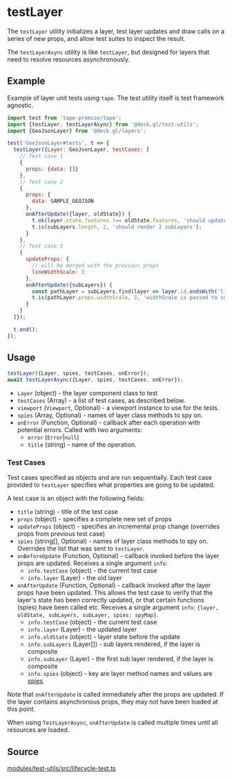 # testLayer

The `testLayer` utility initializes a layer, test layer updates and draw calls on a series of new props, and allow test suites to inspect the result.

The `testLayerAsync` utility is like `testLayer`, but designed for layers that need to resolve resources asynchronously.

## Example

Example of layer unit tests using `tape`. The test utility itself is test framework agnostic.

```js
import test from 'tape-promise/tape';
import {testLayer, testLayerAsync} from '@deck.gl/test-utils';
import {GeoJsonLayer} from '@deck.gl/layers';

test('GeoJsonLayer#tests', t => {
  testLayer({Layer: GeoJsonLayer, testCases: [
  	// Test case 1
    {
      props: {data: []}
    },
    // Test case 2
    {
      props: {
        data: SAMPLE_GEOJSON
      },
      onAfterUpdate({layer, oldState}) {
        t.ok(layer.state.features !== oldState.features, 'should update features');
        t.is(subLayers.length, 2, 'should render 2 subLayers');
      }
    },
    // Test case 3
    {
      updateProps: {
        // will be merged with the previous props
        lineWidthScale: 3
      },
      onAfterUpdate({subLayers}) {
        const pathLayer = subLayers.find(layer => layer.id.endsWith('linestrings'));
        t.is(pathLayer.props.widthScale, 3, 'widthScale is passed to sub layer');
      }
    }
  ]});

  t.end();
});
```


## Usage

```js
testLayer({Layer, spies, testCases, onError});
await testLayerAsync({Layer, spies, testCases, onError});
```

* `Layer` (object) - the layer component class to test
* `testCases` (Array) - a list of test cases, as described below.
* `viewport` (`Viewport`, Optional) - a viewport instance to use for the tests.
* `spies` (Array, Optional) - names of layer class methods to spy on.
* `onError` (Function, Optional) - callback after each operation with potential errors. Called with two arguments:
  - `error` (`Error`|`null`)
  - `title` (string) - name of the operation.


### Test Cases

Test cases specified as objects and are run sequentially. Each test case provided to `testLayer` specifies what properties are going to be updated.

A test case is an object with the following fields:

* `title` (string) - title of the test case
* `props` (object) - specifies a complete new set of props
* `updateProps` (object) - specifies an incremental prop change (overrides props from previous test case)
* `spies` (string[], Optional) - names of layer class methods to spy on. Overrides the list that was sent to `testLayer`.
* `onBeforeUpdate` (Function, Optional) - callback invoked before the layer props are updated. Receives a single argument `info`:
  - `info.testCase` (object) - the current test case
  - `info.layer` (Layer) - the old layer
* `onAfterUpdate` (Function, Optional) - callback invoked after the layer props have been updated. This allows the test case to verify that the layer's state has been correctly updated, or that certain functions (spies) have been called etc. Receives a single argument `info`:
`{layer, oldState, subLayers, subLayer, spies: spyMap}`.
  - `info.testCase` (object) - the current test case
  - `info.layer` (Layer) - the updated layer
  - `info.oldState` (object) - layer state before the update
  - `info.subLayers` (Layer[]) - sub layers rendered, if the layer is composite
  - `info.subLayer` (Layer) - the first sub layer rendered, if the layer is composite
  - `info.spies` (object) - key are layer method names and values are [spies](https://uber-web.github.io/probe.gl/docs/api-reference/test-utils/make-spy).


Note that `onAfterUpdate` is called immediately after the props are updated. If the layer contains asynchronous props, they may not have been loaded at this point.

When using `TestLayerAsync`, `onAfterUpdate` is called multiple times until all resources are loaded.


## Source

[modules/test-utils/src/lifecycle-test.ts](https://github.com/visgl/deck.gl/tree/9.0-release/modules/test-utils/src/lifecycle-test.ts)
